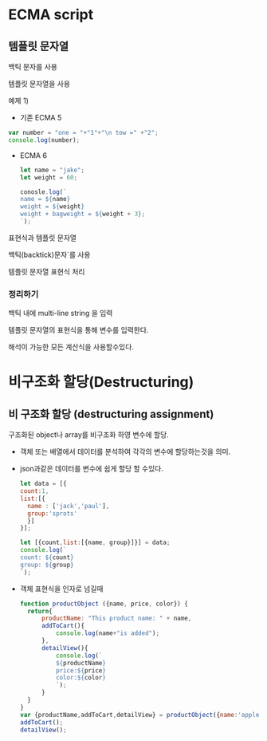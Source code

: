 # ECMA script

## 템플릿 문자열

백틱 문자를 사용

템플릿 문자열을 사용

예제 1)

* 기존 ECMA 5

```javascript
var number = "one = "+"1"+"\n tow =" +"2";
console.log(number);
```

* ECMA 6

  ```javascript
  let name = "jake";
  let weight = 60;
  
  conosle.log(`
  name = ${name}
  weight = ${weight}
  weight + bagweight = ${weight + 3};
  `);
  ```

표현식과 템플릿 문자열

백틱(backtick)문자`를 사용

템플릿 문자열 표현식 처리

### 정리하기

백틱 내에 multi-line string 을 입력

템플릿 문자열의 표현식을 통해 변수를 입력한다.

해석이 가능한 모든 계산식을 사용할수있다.

# 비구조화 할당(Destructuring)

## 비 구조화 할당 (destructuring assignment)

구조화된 object나 array를 비구조화 하영 변수에 할당.

- 객체 또는 배열에서 데이터를 분석하여 각각의 변수에 할당하는것을 의미.

- json과같은 데이터를 변수에 쉽게 할당 할 수있다.

  ```javascript
  let data = [{
  count:1,
  list:[{
  	name : ['jack','paul'],
  	group:'sprots'
  	}]
  }];
  
  let [{count,list:[{name, group}]}] = data;
  console.log(`
  count: ${count}
  group: ${group}
  `);
  ```

- 객체 표현식을 인자로 넘길때

  ```javascript
  function productObject ({name, price, color}) {
  	return{
  		productName: "This product name: " + name,
  		addToCart(){
  			console.log(name+"is added");
  		},
  		detailView(){
  			console.log(`
  			${productName}
  			price:${price}
  			color:${color}
  			`);
  		}
  	}
  }
  var {productName,addToCart,detailView} = productObject({name:'apple,price:199,color:silver'});
  addToCart();
  detailView();
  ```

  



